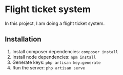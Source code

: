 # Flight ticket system
In this project, I am doing a flight ticket system.

## Installation
1. Install composer dependencies: `composer install`
1. Install node dependencies: `npm install`
1. Generate keys: `php artisan key:generate`
1. Run the server: `php artisan serve`
